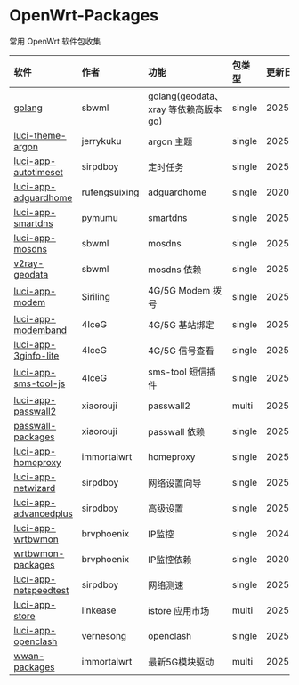 # OpenWrt-Packages
常用 OpenWrt 软件包收集

|软件|作者|功能|包类型|更新日期|
|:-|:-|:-|:-|:-|
|[golang](https://github.com/sbwml/packages_lang_golang)|sbwml|golang(geodata、xray 等依赖高版本 go)|single|20250709|
|[luci-theme-argon](https://github.com/jerrykuku/luci-theme-argon)|jerrykuku|argon 主题|single|20250721|
|[luci-app-autotimeset](https://github.com/sirpdboy/luci-app-autotimeset)|sirpdboy|定时任务|single|20250709|
|[luci-app-adguardhome](https://github.com/rufengsuixing/luci-app-adguardhome)|rufengsuixing|adguardhome|single|20200113|
|[luci-app-smartdns](https://github.com/pymumu/luci-app-smartdns)|pymumu|smartdns|single|20250705|
|[luci-app-mosdns](https://github.com/sbwml/luci-app-mosdns)|sbwml|mosdns|single|20250704|
|[v2ray-geodata](https://github.com/sbwml/v2ray-geodata)|sbwml|mosdns 依赖|single|20250125|
|[luci-app-modem](https://github.com/Siriling/5G-Modem-Support)|Siriling|4G/5G Modem 拨号|single|20250424|
|[luci-app-modemband](https://github.com/4IceG/luci-app-modemband)|4IceG|4G/5G 基站绑定|single|20250528|
|[luci-app-3ginfo-lite](https://github.com/4IceG/luci-app-3ginfo-lite)|4IceG|4G/5G 信号查看|single|20250609|
|[luci-app-sms-tool-js](https://github.com/4IceG/luci-app-sms-tool-js)|4IceG|sms-tool 短信插件|single|20250609|
|[luci-app-passwall2](https://github.com/xiaorouji/openwrt-passwall2)|xiaorouji|passwall2|multi|20250716|
|[passwall-packages](https://github.com/xiaorouji/openwrt-passwall-packages)|xiaorouji|passwall 依赖|single|20250721|
|[luci-app-homeproxy](https://github.com/immortalwrt/homeproxy)|immortalwrt|homeproxy|single|20250718|
|[luci-app-netwizard](https://github.com/sirpdboy/luci-app-netwizard)|sirpdboy|网络设置向导|single|20250619|
|[luci-app-advancedplus](https://github.com/sirpdboy/luci-app-advancedplus)|sirpdboy|高级设置|single|20250514|
|[luci-app-wrtbwmon](https://github.com/brvphoenix/luci-app-wrtbwmon)|brvphoenix|IP监控|single|20240217|
|[wrtbwmon-packages](https://github.com/brvphoenix/wrtbwmon)|brvphoenix|IP监控依赖|single|20201201|
|[luci-app-netspeedtest](https://github.com/sirpdboy/netspeedtest)|sirpdboy|网络测速|single|20250720|
|[luci-app-store](https://github.com/linkease/istore)|linkease|istore 应用市场|multi|20250625|
|[luci-app-openclash](https://github.com/vernesong/OpenClash)|vernesong|openclash|single|20250719|
|[wwan-packages](https://github.com/immortalwrt/wwan-packages)|immortalwrt|最新5G模块驱动|multi|20250629|
